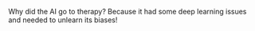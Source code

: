 Why did the AI go to therapy? Because it had some deep learning issues and needed to unlearn its biases!